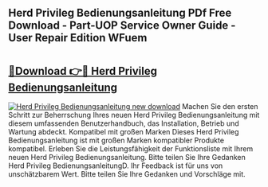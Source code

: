 ## Herd Privileg Bedienungsanleitung PDf Free Download - Part-UOP Service Owner Guide - User Repair Edition WFuem

# <h2><a href="http://df2iv6.blite.top/?on=Herd+Privileg+Bedienungsanleitung">🔗Download 👉🔴 Herd Privileg Bedienungsanleitung</a></h2>

[![Herd Privileg Bedienungsanleitung new download](https://i.imgur.com/lujVjoI.png)](http://df2iv6.blite.top/?on=Herd+Privileg+Bedienungsanleitung)
Machen Sie den ersten Schritt zur Beherrschung Ihres neuen Herd Privileg Bedienungsanleitung mit diesem umfassenden Benutzerhandbuch, das Installation, Betrieb und Wartung abdeckt. Kompatibel mit großen Marken Dieses Herd Privileg Bedienungsanleitung ist mit großen Marken kompatibler Produkte kompatibel. Erleben Sie die Leistungsfähigkeit der Funktionsliste mit Ihrem neuen Herd Privileg Bedienungsanleitung. Bitte teilen Sie Ihre Gedanken Herd Privileg BedienungsanleitungD. Ihr Feedback ist für uns von unschätzbarem Wert. Bitte teilen Sie Ihre Gedanken und Vorschläge mit.
